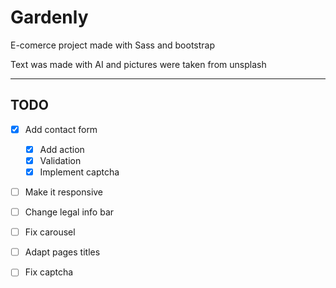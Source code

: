 # Gardenly

E-comerce project made with Sass and bootstrap

Text was made with AI and pictures were taken from unsplash

---

## TODO

- [x] Add contact form

  - [x] Add action
  - [x] Validation
  - [x] Implement captcha

- [ ] Make it responsive

- [ ] Change legal info bar

- [ ] Fix carousel

- [ ] Adapt pages titles

- [ ] Fix captcha
